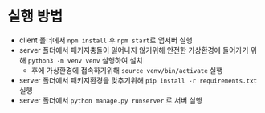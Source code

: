 # 실행 방법
- client 폴더에서 `npm install` 후 `npm start`로 앱서버 실행
- server 폴더에서 패키지충돌이 일어나지 않기위해 안전한 가상환경에 들어가기 위해 `python3 -m venv venv` 실행하여 설치
  - 후에 가상환경에 접속하기위해 `source venv/bin/activate` 실행
- server 폴더에서 패키지환경을 맞추기위해 `pip install -r requirements.txt` 실행
- server 폴더에서 `python manage.py runserver` 로 서버 실행
